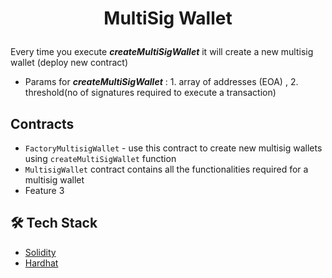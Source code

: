 # <p align="center">MultiSig Wallet</p>

Every time you execute **_createMultiSigWallet_** it will create a new multisig wallet (deploy new contract)

- Params for **_createMultiSigWallet_** : 1. array of addresses (EOA) , 2. threshold(no of signatures required to execute a transaction)

## Contracts

- `FactoryMultisigWallet` - use this contract to create new multisig wallets using `createMultiSigWallet` function
- `MultisigWallet` contract contains all the functionalities required for a multisig wallet
- Feature 3

## 🛠️ Tech Stack

- [Solidity](https://https://soliditylang.org/)
- [Hardhat](https://hardhat.org/)
